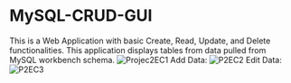 # MySQL-CRUD-GUI
 This is a Web Application with basic Create, Read, Update, and Delete functionalities. This application displays tables from data pulled from MySQL workbench schema. 
![Projec2EC1](https://github.com/jgromo/MySQL-CRUD-GUI/assets/54650393/33facc85-2262-4bad-8519-e4c873f7e414)
Add Data:
![P2EC2](https://github.com/jgromo/MySQL-CRUD-GUI/assets/54650393/d5f3504d-e019-4bf3-9656-c4cb336b8bbf)
Edit Data:
![P2EC3](https://github.com/jgromo/MySQL-CRUD-GUI/assets/54650393/521a2c16-379a-40a4-90bd-0ed024591f31)
